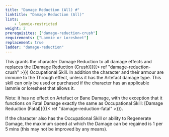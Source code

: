 ```yaml
---
title: "Damage Reduction (All) #"
linktitle: "Damage Reduction (All)"
lists:
    - lammie-restricted
weight: 2
prerequisites: ["damage-reduction-crush"]
requirements: ["Lammie or Loresheet"]
replacement: true
ladder: "damage-reduction"
---
```

This grants the character Damage Reduction to all damage effects and replaces the [Damage Reduction (Crush)]({{< ref "damage-reduction-crush" >}}) Occupational Skill. In addition the character and their armour are immune to the Through effect, unless it has the Artefact damage type. This skill can only be used or purchased if the character has an applicable lammie or loresheet that allows it.

Note: it has no effect on Artefact or Bane Damage, with the exception that it functions on Fatal Damage exactly the same as Occupational Skill: [Damage Reduction (Fatal)]({{< ref "damage-reduction-fatal" >}}).

If the character also has the Occupational Skill or ability to Regenerate Damage, the maximum speed at which the Damage can be regained is 1 per 5 mins (this may not be improved by any means).